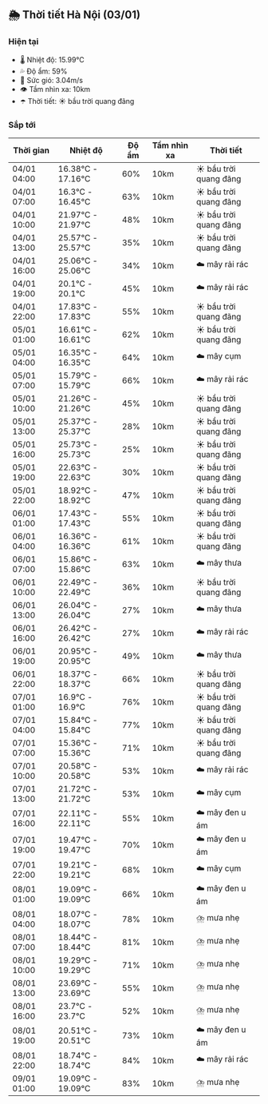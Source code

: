## 🌦️ Thời tiết Hà Nội (03/01)

### Hiện tại

- 🌡️ Nhiệt độ: 15.99℃
- 💦 Độ ẩm: 59%
- 💨 Sức gió: 3.04m/s
- 👁️ Tầm nhìn xa: 10km
- ☂️ Thời tiết: ☀️ bầu trời quang đãng

### Sắp tới

| Thời gian | Nhiệt độ | Độ ẩm | Tầm nhìn xa | Thời tiết |
| --- | --- | --- | --- | --- |
| 04/01 04:00 | 16.38℃ - 17.16℃ | 60% | 10km | ☀️ bầu trời quang đãng |
| 04/01 07:00 | 16.3℃ - 16.45℃ | 63% | 10km | ☀️ bầu trời quang đãng |
| 04/01 10:00 | 21.97℃ - 21.97℃ | 48% | 10km | ☀️ bầu trời quang đãng |
| 04/01 13:00 | 25.57℃ - 25.57℃ | 35% | 10km | ☀️ bầu trời quang đãng |
| 04/01 16:00 | 25.06℃ - 25.06℃ | 34% | 10km | ☁️ mây rải rác |
| 04/01 19:00 | 20.1℃ - 20.1℃ | 45% | 10km | ☁️ mây rải rác |
| 04/01 22:00 | 17.83℃ - 17.83℃ | 55% | 10km | ☀️ bầu trời quang đãng |
| 05/01 01:00 | 16.61℃ - 16.61℃ | 62% | 10km | ☀️ bầu trời quang đãng |
| 05/01 04:00 | 16.35℃ - 16.35℃ | 64% | 10km | ☁️ mây cụm |
| 05/01 07:00 | 15.79℃ - 15.79℃ | 66% | 10km | ☁️ mây rải rác |
| 05/01 10:00 | 21.26℃ - 21.26℃ | 45% | 10km | ☀️ bầu trời quang đãng |
| 05/01 13:00 | 25.37℃ - 25.37℃ | 28% | 10km | ☀️ bầu trời quang đãng |
| 05/01 16:00 | 25.73℃ - 25.73℃ | 25% | 10km | ☀️ bầu trời quang đãng |
| 05/01 19:00 | 22.63℃ - 22.63℃ | 30% | 10km | ☀️ bầu trời quang đãng |
| 05/01 22:00 | 18.92℃ - 18.92℃ | 47% | 10km | ☀️ bầu trời quang đãng |
| 06/01 01:00 | 17.43℃ - 17.43℃ | 55% | 10km | ☀️ bầu trời quang đãng |
| 06/01 04:00 | 16.36℃ - 16.36℃ | 61% | 10km | ☀️ bầu trời quang đãng |
| 06/01 07:00 | 15.86℃ - 15.86℃ | 63% | 10km | ☁️ mây thưa |
| 06/01 10:00 | 22.49℃ - 22.49℃ | 36% | 10km | ☀️ bầu trời quang đãng |
| 06/01 13:00 | 26.04℃ - 26.04℃ | 27% | 10km | ☁️ mây thưa |
| 06/01 16:00 | 26.42℃ - 26.42℃ | 27% | 10km | ☁️ mây rải rác |
| 06/01 19:00 | 20.95℃ - 20.95℃ | 49% | 10km | ☁️ mây thưa |
| 06/01 22:00 | 18.37℃ - 18.37℃ | 66% | 10km | ☀️ bầu trời quang đãng |
| 07/01 01:00 | 16.9℃ - 16.9℃ | 76% | 10km | ☀️ bầu trời quang đãng |
| 07/01 04:00 | 15.84℃ - 15.84℃ | 77% | 10km | ☀️ bầu trời quang đãng |
| 07/01 07:00 | 15.36℃ - 15.36℃ | 71% | 10km | ☀️ bầu trời quang đãng |
| 07/01 10:00 | 20.58℃ - 20.58℃ | 53% | 10km | ☁️ mây rải rác |
| 07/01 13:00 | 21.72℃ - 21.72℃ | 53% | 10km | ☁️ mây cụm |
| 07/01 16:00 | 22.11℃ - 22.11℃ | 55% | 10km | ☁️ mây đen u ám |
| 07/01 19:00 | 19.47℃ - 19.47℃ | 70% | 10km | ☁️ mây đen u ám |
| 07/01 22:00 | 19.21℃ - 19.21℃ | 68% | 10km | ☁️ mây cụm |
| 08/01 01:00 | 19.09℃ - 19.09℃ | 66% | 10km | ☁️ mây đen u ám |
| 08/01 04:00 | 18.07℃ - 18.07℃ | 78% | 10km | ⛈️ mưa nhẹ |
| 08/01 07:00 | 18.44℃ - 18.44℃ | 81% | 10km | ⛈️ mưa nhẹ |
| 08/01 10:00 | 19.29℃ - 19.29℃ | 71% | 10km | ⛈️ mưa nhẹ |
| 08/01 13:00 | 23.69℃ - 23.69℃ | 55% | 10km | ⛈️ mưa nhẹ |
| 08/01 16:00 | 23.7℃ - 23.7℃ | 52% | 10km | ⛈️ mưa nhẹ |
| 08/01 19:00 | 20.51℃ - 20.51℃ | 73% | 10km | ☁️ mây đen u ám |
| 08/01 22:00 | 18.74℃ - 18.74℃ | 84% | 10km | ☁️ mây rải rác |
| 09/01 01:00 | 19.09℃ - 19.09℃ | 83% | 10km | ⛈️ mưa nhẹ |

